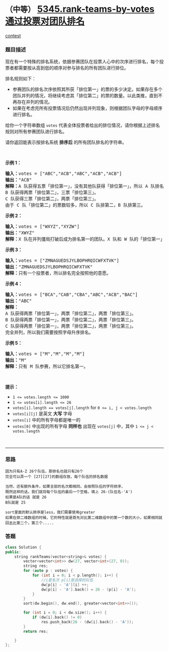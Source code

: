# `（中等）` [5345.rank-teams-by-votes 通过投票对团队排名](https://leetcode-cn.com/problems/rank-teams-by-votes/)

[contest](https://leetcode-cn.com/contest/weekly-contest-178/problems/rank-teams-by-votes/)

### 题目描述
<p>现在有一个特殊的排名系统，依据参赛团队在投票人心中的次序进行排名，每个投票者都需要按从高到低的顺序对参与排名的所有团队进行排位。</p>
<p>排名规则如下：</p>
<ul>
	<li>参赛团队的排名次序依照其所获「排位第一」的票的多少决定。如果存在多个团队并列的情况，将继续考虑其「排位第二」的票的数量。以此类推，直到不再存在并列的情况。</li>
	<li>如果在考虑完所有投票情况后仍然出现并列现象，则根据团队字母的字母顺序进行排名。</li>
</ul>

<p>给你一个字符串数组&nbsp;<code>votes</code> 代表全体投票者给出的排位情况，请你根据上述排名规则对所有参赛团队进行排名。</p>
<p>请你返回能表示按排名系统 <strong>排序后</strong> 的所有团队排名的字符串。</p>
<p>&nbsp;</p>
<p><strong>示例 1：</strong></p>
<pre><strong>输入：</strong>votes = ["ABC","ACB","ABC","ACB","ACB"]
<strong>输出：</strong>"ACB"
<strong>解释：</strong>A 队获得五票「排位第一」，没有其他队获得「排位第一」，所以 A 队排名第一。
B 队获得两票「排位第二」，三票「排位第三」。
C 队获得三票「排位第二」，两票「排位第三」。
由于 C 队「排位第二」的票数较多，所以 C 队排第二，B 队排第三。
</pre>

<p><strong>示例 2：</strong></p>
<pre><strong>输入：</strong>votes = ["WXYZ","XYZW"]
<strong>输出：</strong>"XWYZ"
<strong>解释：</strong>X 队在并列僵局打破后成为排名第一的团队。X 队和 W 队的「排位第一」票数一样，但是 X 队有一票「排位第二」，而 W 没有获得「排位第二」。 
</pre>

<p><strong>示例 3：</strong></p>
<pre><strong>输入：</strong>votes = ["ZMNAGUEDSJYLBOPHRQICWFXTVK"]
<strong>输出：</strong>"ZMNAGUEDSJYLBOPHRQICWFXTVK"
<strong>解释：</strong>只有一个投票者，所以排名完全按照他的意愿。
</pre>

<p><strong>示例 4：</strong></p>
<pre><strong>输入：</strong>votes = ["BCA","CAB","CBA","ABC","ACB","BAC"]
<strong>输出：</strong>"ABC"
<strong>解释：</strong> 
A 队获得两票「排位第一」，两票「排位第二」，两票「排位第三」。
B 队获得两票「排位第一」，两票「排位第二」，两票「排位第三」。
C 队获得两票「排位第一」，两票「排位第二」，两票「排位第三」。
完全并列，所以我们需要按照字母升序排名。
</pre>

<p><strong>示例 5：</strong></p>
<pre><strong>输入：</strong>votes = ["M","M","M","M"]
<strong>输出：</strong>"M"
<strong>解释：</strong>只有 M 队参赛，所以它排名第一。
</pre>

<p>&nbsp;</p>
<p><strong>提示：</strong></p>
<ul>
	<li><code>1 &lt;= votes.length &lt;= 1000</code></li>
	<li><code>1 &lt;= votes[i].length &lt;= 26</code></li>
	<li><code>votes[i].length ==&nbsp;votes[j].length</code> for&nbsp;<code>0 &lt;= i, j &lt; votes.length</code></li>
	<li><code>votes[i][j]</code>&nbsp;是英文 <strong>大写</strong> 字母</li>
	<li><code>votes[i]</code>&nbsp;中的所有字母都是唯一的</li>
	<li><code>votes[0]</code>&nbsp;中出现的所有字母 <strong>同样也</strong> 出现在&nbsp;<code>votes[j]</code>&nbsp;中，其中&nbsp;<code>1 &lt;= j &lt; votes.length</code></li>
</ul>

​            

---
### 思路
```
因为只有A-Z 26个队伍，那排名也就只有26个
完全可以弄一个 [27][27]的数组存放，每个队伍的排名数据

当然，还有额外条件，如果全部的名次都相同，会按照队伍的字符排序，
既然这样的话，我们就将每个队伍的最后一个空格，填上 26-(队伍名-'A')
如果是A队的话 就是 26
B队就是 25

sort里面的默认排序是less，我们需要使用greater
如果在排二维数组的时候，它的特性就是首先对比第二维数组中的第一个数的大小，如果相同就回去比第二个，第三个.....
```



### 答题
``` C++
class Solution {
public:
    string rankTeams(vector<string>& votes) {
        vector<vector<int>> dw(27, vector<int>(27, 0));
        string res;
        for (auto p : votes) {
            for (int i = 0; i < p.length(); i++) {
                //i是名次 p[i]是选择的队伍
                dw[p[i] - 'A'][i] ++;
                dw[p[i] - 'A'].back() = 26 - (p[i] - 'A');
            }
        }
        sort(dw.begin(), dw.end(), greater<vector<int>>());

        for (int i = 0; i < dw.size(); i++) {
            if (dw[i].back() != 0)
                res.push_back(26 - (dw[i].back() - 'A'));
        }
        return res;

    }
};
```




